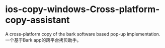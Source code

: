# ios-copy-windows-Cross-platform-copy-assistant
A cross-platform copy of the bark software based pop-up implementation.一个基于Bark app的跨平台拷贝助手。
